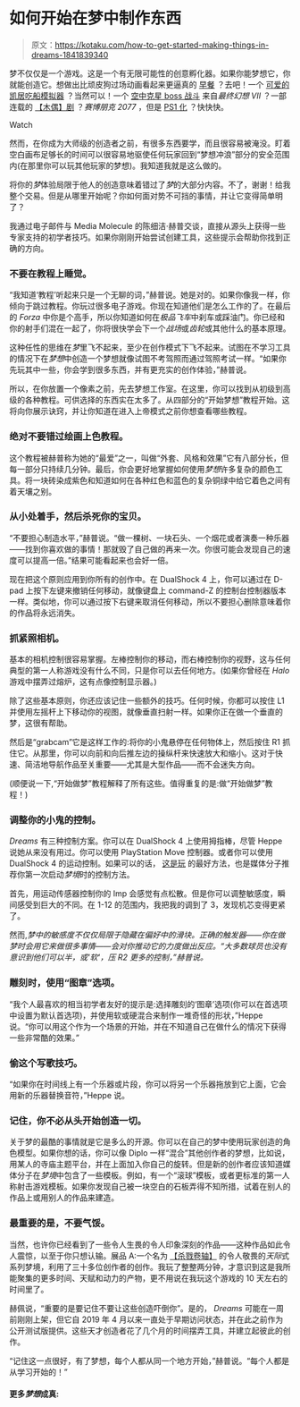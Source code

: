 # 如何开始在梦中制作东西

> 原文：<https://kotaku.com/how-to-get-started-making-things-in-dreams-1841839340>

梦不仅仅是一个游戏。这是一个有无限可能性的创意孵化器。如果你能梦想它，你就能创造它。想做出比顽皮狗过场动画看起来更逼真的 [早餐](https://kotaku.com/this-breakfast-looks-deliciously-real-but-was-actually-1840808587) ？去吧！一个 [可爱的凯居吃船模拟器](https://kotaku.com/this-cute-kaiju-rampage-is-the-best-dreams-level-ive-pl-1837715607) ？当然可以！一个 [空中克星 boss 战斗](https://kotaku.com/someone-made-an-awesome-final-fantasy-vii-remake-boss-f-1836540586) 来自*最终幻想 VII* ？一部连载的 [【木偶】剧](https://kotaku.com/professional-animator-uses-dreams-to-make-excellent-pup-1835942605) ？*赛博朋克 2077* ，但是 [PS1 化](https://kotaku.com/made-in-dreams-this-is-what-cyberpunk-2077-would-like-1840949241) ？快快快。

Watch

然而，在你成为大师级的创造者之前，有很多东西要学，而且很容易被淹没。盯着空白画布足够长的时间可以很容易地驱使任何玩家回到“梦想冲浪”部分的安全范围内(在那里你可以玩其他玩家的梦想)。我知道我就是这么做的。

将你的*梦*体验局限于他人的创造意味着错过了*梦*的大部分内容。不了，谢谢！给我整个交易。但是从哪里开始呢？你如何面对势不可挡的事情，并让它变得简单明了？

我通过电子邮件与 Media Molecule 的陈细洁·赫普交谈，直接从源头上获得一些专家支持的初学者技巧。如果你刚刚开始尝试创建工具，这些提示会帮助你找到正确的方向。

### 不要在教程上睡觉。

“我知道‘教程’听起来只是一个无聊的词，”赫普说。她是对的。如果你像我一样，你倾向于跳过教程。你玩过很多电子游戏。你现在知道他们是怎么工作的了。在最后的 *Forza* 中你是个高手，所以你知道如何在*极品飞车*中刹车或踩油门。你已经和你的射手们混在一起了，你将很快学会下一个*战场*或*齿轮*或其他什么的基本原理。

这种任性的思维在*梦*里飞不起来，至少在创作模式下飞不起来。试图在不学习工具的情况下在*梦想*中创造一个梦想就像试图不考驾照而通过驾照考试一样。“如果你先玩其中一些，你会学到很多东西，并有更充实的创作体验，”赫普说。

所以，在你放置一个像素之前，先去梦想工作室。在这里，你可以找到从初级到高级的各种教程。可供选择的东西实在太多了。从四部分的“开始梦想”教程开始。这将向你展示诀窍，并让你知道在进入上帝模式之前你想查看哪些教程。

### 绝对不要错过绘画上色教程。

这个教程被赫普称为她的“最爱”之一，叫做“外套、风格和效果”它有八部分长，但每一部分只持续几分钟。最后，你会更好地掌握如何使用*梦想*许多复杂的颜色工具。将一块砖染成紫色和知道如何在各种红色和蓝色的复杂铜绿中给它着色之间有着天壤之别。

### 从小处着手，然后杀死你的宝贝。

“不要担心制造水平，”赫普说。“做一棵树、一块石头、一个烟花或者演奏一种乐器——找到你喜欢做的事情！那就毁了自己做的再来一次。你很可能会发现自己的速度可以提高一倍。”结果可能看起来也会好一倍。

现在把这个原则应用到你所有的创作中。在 DualShock 4 上，你可以通过在 D-pad 上按下左键来撤销任何移动，就像键盘上 command-Z 的控制台控制器版本一样。类似地，你可以通过按下右键来取消任何移动，所以不要担心删除意味着你的作品将永远消失。

### 抓紧照相机。

基本的相机控制很容易掌握。左棒控制你的移动，而右棒控制你的视野，这与任何典型的第一人称游戏没有什么不同，只是你可以去任何地方。(如果你曾经在 *Halo* 游戏中摆弄过熔炉，这有点像控制显示器。)

除了这些基本原则，你还应该记住一些额外的技巧。任何时候，你都可以按住 L1 并使用左摇杆上下移动你的视图，就像垂直扫射一样。如果你正在做一个垂直的梦，这很有帮助。

然后是“grabcam”它是这样工作的:将你的小鬼悬停在任何物体上，然后按住 R1 抓住它。从那里，你可以向前和向后推左边的操纵杆来快速放大和缩小。这对于快速、简洁地导航作品至关重要——尤其是大型作品——而不会迷失方向。

(顺便说一下,“开始做梦”教程解释了所有这些。值得重复的是:做“开始做梦”教程！)

### 调整你的小鬼的控制。

*Dreams* 有三种控制方案。你可以在 DualShock 4 上使用拇指棒，尽管 Heppe 说她从来没有用过。你可以使用 PlayStation Move 控制器。或者你可以使用 DualShock 4 的运动控制。如果可以的话， [这是玩](https://kotaku.com/psa-if-you-re-just-starting-dreams-leave-the-motion-c-1841702940) 的最好方法，也是媒体分子推荐你第一次启动*梦境*时的控制方法。

首先，用运动传感器控制你的 Imp 会感觉有点松散。但是你可以调整敏感度，瞬间感受到巨大的不同。在 1-12 的范围内，我把我的调到了 3，发现机芯变得更紧了。

然而,*梦中的敏感度不仅仅局限于隐藏在偏好中的滑块。正确的触发器——你在做梦时会用它来做很多事情——会对你推动它的力度做出反应。“大多数球员也没有意识到他们可以半，或'软'，压 R2 更多的控制，”赫普说。*

### 雕刻时，使用“图章”选项。

“我个人最喜欢的相当初学者友好的提示是:选择雕刻的‘图章’选项(你可以在首选项中设置为默认首选项)，并使用软或硬混合来制作一堆奇怪的形状，”Heppe 说。“你可以用这个作为一个场景的开始，并在不知道自己在做什么的情况下获得一些非常酷的效果。”

### 偷这个写歌技巧。

“如果你在时间线上有一个乐器或片段，你可以将另一个乐器拖放到它上面，它会用新的乐器替换音符，”Heppe 说。

### 记住，你不必从头开始创造一切。

关于梦的最酷的事情就是它是多么的开源。你可以在自己的梦中使用玩家创造的角色模型。如果你想的话，你可以像 Diplo 一样“混合”其他创作者的梦想，比如说，用某人的寺庙主题平台，并在上面加入你自己的旋转。但是新的创作者应该知道媒体分子在*梦境*中包含了一些模板。例如，有一个“滚球”模板，或者更标准的第一人称射击游戏模板。如果你发现自己被一块空白的石板弄得不知所措，试着在别人的作品上或用别人的作品来建造。

### 最重要的是，不要气馁。

当然，也许你已经看到了一些令人生畏的令人印象深刻的作品——这种作品如此令人震惊，以至于你只想认输。展品 A:一个名为 [【杀戮卷轴】](https://indreams.me/dream/mLufXXRuKeo) 的令人敬畏的*天际*式系列梦境，利用了三十多位创作者的创作。我玩了整整两分钟，才意识到这是我所能聚集的更多时间、天赋和动力的产物，更不用说在我玩这个游戏的 10 天左右的时间里了。

赫佩说，“重要的是要记住不要让这些创造吓倒你”。是的， *Dreams* 可能在一周前刚刚上架，但它自 2019 年 4 月以来一直处于早期访问状态，并在此之前作为公开测试版提供。这些天才创造者花了几个月的时间摆弄工具，并建立起彼此的创作。

“记住这一点很好，有了梦想，每个人都从同一个地方开始，”赫普说。“每个人都是从学习开始的！”

#### 更多*梦想*成真: